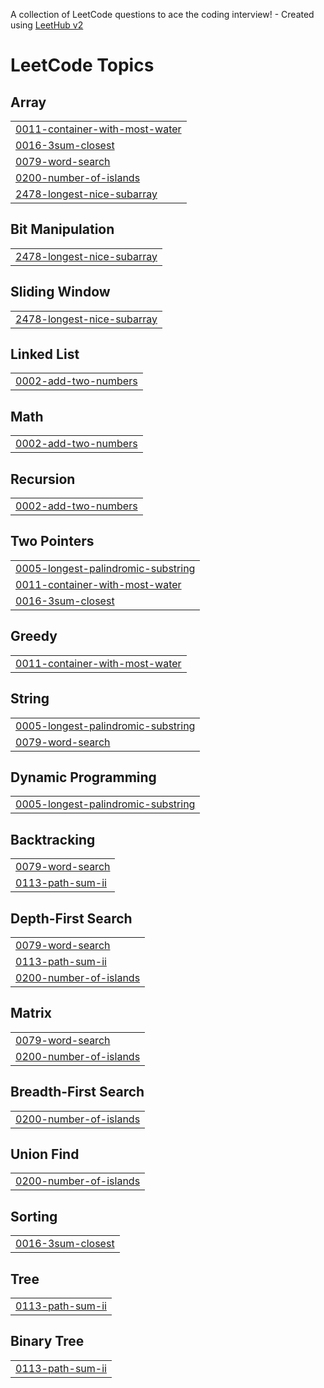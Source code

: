 A collection of LeetCode questions to ace the coding interview! - Created using [LeetHub v2](https://github.com/arunbhardwaj/LeetHub-2.0)
<!---LeetCode Topics Start-->
# LeetCode Topics
## Array
|  |
| ------- |
| [0011-container-with-most-water](https://github.com/bw-99/leetcode/tree/master/0011-container-with-most-water) |
| [0016-3sum-closest](https://github.com/bw-99/leetcode/tree/master/0016-3sum-closest) |
| [0079-word-search](https://github.com/bw-99/leetcode/tree/master/0079-word-search) |
| [0200-number-of-islands](https://github.com/bw-99/leetcode/tree/master/0200-number-of-islands) |
| [2478-longest-nice-subarray](https://github.com/bw-99/leetcode/tree/master/2478-longest-nice-subarray) |
## Bit Manipulation
|  |
| ------- |
| [2478-longest-nice-subarray](https://github.com/bw-99/leetcode/tree/master/2478-longest-nice-subarray) |
## Sliding Window
|  |
| ------- |
| [2478-longest-nice-subarray](https://github.com/bw-99/leetcode/tree/master/2478-longest-nice-subarray) |
## Linked List
|  |
| ------- |
| [0002-add-two-numbers](https://github.com/bw-99/leetcode/tree/master/0002-add-two-numbers) |
## Math
|  |
| ------- |
| [0002-add-two-numbers](https://github.com/bw-99/leetcode/tree/master/0002-add-two-numbers) |
## Recursion
|  |
| ------- |
| [0002-add-two-numbers](https://github.com/bw-99/leetcode/tree/master/0002-add-two-numbers) |
## Two Pointers
|  |
| ------- |
| [0005-longest-palindromic-substring](https://github.com/bw-99/leetcode/tree/master/0005-longest-palindromic-substring) |
| [0011-container-with-most-water](https://github.com/bw-99/leetcode/tree/master/0011-container-with-most-water) |
| [0016-3sum-closest](https://github.com/bw-99/leetcode/tree/master/0016-3sum-closest) |
## Greedy
|  |
| ------- |
| [0011-container-with-most-water](https://github.com/bw-99/leetcode/tree/master/0011-container-with-most-water) |
## String
|  |
| ------- |
| [0005-longest-palindromic-substring](https://github.com/bw-99/leetcode/tree/master/0005-longest-palindromic-substring) |
| [0079-word-search](https://github.com/bw-99/leetcode/tree/master/0079-word-search) |
## Dynamic Programming
|  |
| ------- |
| [0005-longest-palindromic-substring](https://github.com/bw-99/leetcode/tree/master/0005-longest-palindromic-substring) |
## Backtracking
|  |
| ------- |
| [0079-word-search](https://github.com/bw-99/leetcode/tree/master/0079-word-search) |
| [0113-path-sum-ii](https://github.com/bw-99/leetcode/tree/master/0113-path-sum-ii) |
## Depth-First Search
|  |
| ------- |
| [0079-word-search](https://github.com/bw-99/leetcode/tree/master/0079-word-search) |
| [0113-path-sum-ii](https://github.com/bw-99/leetcode/tree/master/0113-path-sum-ii) |
| [0200-number-of-islands](https://github.com/bw-99/leetcode/tree/master/0200-number-of-islands) |
## Matrix
|  |
| ------- |
| [0079-word-search](https://github.com/bw-99/leetcode/tree/master/0079-word-search) |
| [0200-number-of-islands](https://github.com/bw-99/leetcode/tree/master/0200-number-of-islands) |
## Breadth-First Search
|  |
| ------- |
| [0200-number-of-islands](https://github.com/bw-99/leetcode/tree/master/0200-number-of-islands) |
## Union Find
|  |
| ------- |
| [0200-number-of-islands](https://github.com/bw-99/leetcode/tree/master/0200-number-of-islands) |
## Sorting
|  |
| ------- |
| [0016-3sum-closest](https://github.com/bw-99/leetcode/tree/master/0016-3sum-closest) |
## Tree
|  |
| ------- |
| [0113-path-sum-ii](https://github.com/bw-99/leetcode/tree/master/0113-path-sum-ii) |
## Binary Tree
|  |
| ------- |
| [0113-path-sum-ii](https://github.com/bw-99/leetcode/tree/master/0113-path-sum-ii) |
<!---LeetCode Topics End-->